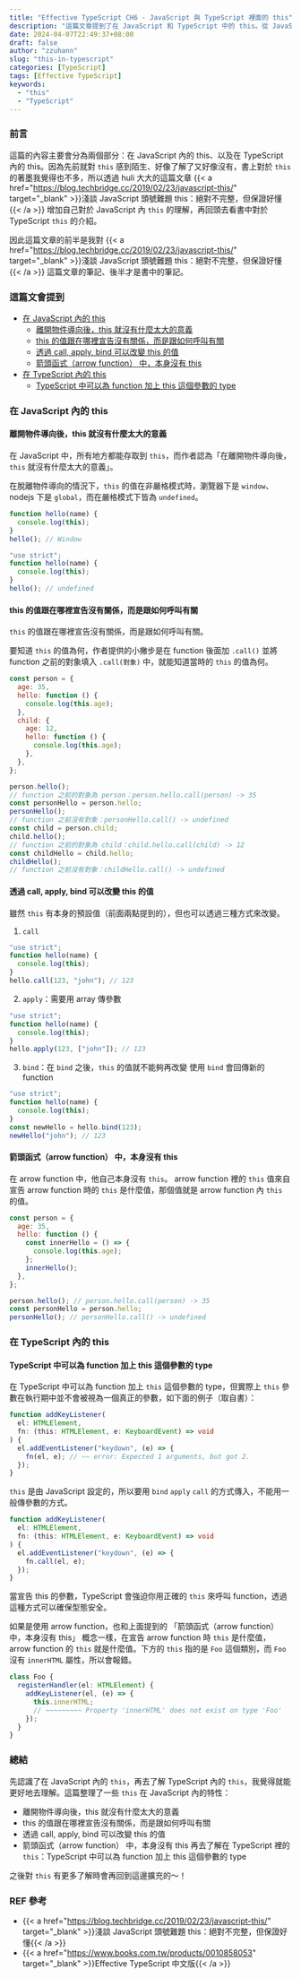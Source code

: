 ```yaml
---
title: "Effective TypeScript CH6 - JavaScript 與 TypeScript 裡面的 this"
description: "這篇文章提到了在 JavaScript 和 TypeScript 中的 this。從 JavaScript 的角度出發，討論了 this 的概念，再到 TypeScript 的 this，介紹如何為 function 加上 this 參數的型別。"
date: 2024-04-07T22:49:37+08:00
draft: false
author: "zzuhann"
slug: "this-in-typescript"
categories: [TypeScript]
tags: [Effective TypeScript]
keywords:
  - "this"
  - "TypeScript"
---
```


### 前言

這篇的內容主要會分為兩個部分：在 JavaScript 內的 this、以及在 TypeScript 內的 this。因為先前就對 `this` 感到陌生、好像了解了又好像沒有，書上對於 `this` 的著墨我覺得也不多，所以透過 huli 大大的這篇文章 {{< a href="https://blog.techbridge.cc/2019/02/23/javascript-this/" target="_blank" >}}淺談 JavaScript 頭號難題 this：絕對不完整，但保證好懂{{< /a >}} 增加自己對於 JavaScript 內 `this` 的理解，再回頭去看書中對於 TypeScript `this` 的介紹。

因此這篇文章的前半是我對 {{< a href="https://blog.techbridge.cc/2019/02/23/javascript-this/" target="_blank" >}}淺談 JavaScript 頭號難題 this：絕對不完整，但保證好懂{{< /a >}} 這篇文章的筆記、後半才是書中的筆記。

### 這篇文會提到

- [在 JavaScript 內的 this](#在-javascript-內的-this)
  - [離開物件導向後，this 就沒有什麼太大的意義](#離開物件導向後this-就沒有什麼太大的意義)
  - [this 的值跟在哪裡宣告沒有關係，而是跟如何呼叫有關](#this-的值跟在哪裡宣告沒有關係而是跟如何呼叫有關)
  - [透過 call, apply, bind 可以改變 this 的值](#透過-call-apply-bind-可以改變-this-的值)
  - [箭頭函式（arrow function） 中，本身沒有 this](#箭頭函式arrow-function-中本身沒有-this)
- [在 TypeScript 內的 this](#在-typescript-內的-this)
  - [TypeScript 中可以為 function 加上 this 這個參數的 type](#typescript-中可以為-function-加上-this-這個參數的-type)

### 在 JavaScript 內的 this

#### 離開物件導向後，this 就沒有什麼太大的意義

在 JavaScript 中，所有地方都能存取到 `this`，而作者認為「在離開物件導向後，`this` 就沒有什麼太大的意義」。

在脫離物件導向的情況下，`this` 的值在非嚴格模式時，瀏覽器下是 `window`、nodejs 下是 `global`，而在嚴格模式下皆為 `undefined`。

```js
function hello(name) {
  console.log(this);
}
hello(); // Window
```

```js
"use strict";
function hello(name) {
  console.log(this);
}
hello(); // undefined
```

#### this 的值跟在哪裡宣告沒有關係，而是跟如何呼叫有關

`this` 的值跟在哪裡宣告沒有關係，而是跟如何呼叫有關。

要知道 `this` 的值為何，作者提供的小撇步是在 function 後面加 `.call()` 並將 function 之前的對象填入 `.call(對象)` 中，就能知道當時的 `this` 的值為何。

```js
const person = {
  age: 35,
  hello: function () {
    console.log(this.age);
  },
  child: {
    age: 12,
    hello: function () {
      console.log(this.age);
    },
  },
};

person.hello();
// function 之前的對象為 person：person.hello.call(person) -> 35
const personHello = person.hello;
personHello();
// function 之前沒有對象：personHello.call() -> undefined
const child = person.child;
child.hello();
// function 之前的對象為 child：child.hello.call(child) -> 12
const childHello = child.hello;
childHello();
// function 之前沒有對象：childHello.call() -> undefined
```

#### 透過 call, apply, bind 可以改變 this 的值

雖然 `this` 有本身的預設值（前面兩點提到的），但也可以透過三種方式來改變。

1. `call`

```js
"use strict";
function hello(name) {
  console.log(this);
}
hello.call(123, "john"); // 123
```

2. `apply`：需要用 array 傳參數

```js
"use strict";
function hello(name) {
  console.log(this);
}
hello.apply(123, ["john"]); // 123
```

3. `bind`：在 `bind` 之後，`this` 的值就不能夠再改變
   使用 `bind` 會回傳新的 function

```js
"use strict";
function hello(name) {
  console.log(this);
}
const newHello = hello.bind(123);
newHello("john"); // 123
```

#### 箭頭函式（arrow function） 中，本身沒有 this

在 arrow function 中，他自己本身沒有 `this`。
arrow function 裡的 `this` 值來自宣告 arrow function 時的 `this` 是什麼值，那個值就是 arrow function 內 `this` 的值。

```js
const person = {
  age: 35,
  hello: function () {
    const innerHello = () => {
      console.log(this.age);
    };
    innerHello();
  },
};

person.hello(); // person.hello.call(person) -> 35
const personHello = person.hello;
personHello(); // personHello.call() -> undefined
```

### 在 TypeScript 內的 this

#### TypeScript 中可以為 function 加上 this 這個參數的 type

在 TypeScript 中可以為 function 加上 `this` 這個參數的 type，但實際上 `this` 參數在執行期中並不會被視為一個真正的參數，如下面的例子（取自書）：

```ts
function addKeyListener(
  el: HTMLElement,
  fn: (this: HTMLElement, e: KeyboardEvent) => void
) {
  el.addEventListener("keydown", (e) => {
    fn(el, e); // ~~ error: Expected 1 arguments, but got 2.
  });
}
```

`this` 是由 JavaScript 設定的，所以要用 `bind` `apply` `call` 的方式傳入，不能用一般傳參數的方式。

```ts
function addKeyListener(
  el: HTMLElement,
  fn: (this: HTMLElement, e: KeyboardEvent) => void
) {
  el.addEventListener("keydown", (e) => {
    fn.call(el, e);
  });
}
```

當宣告 this 的參數，TypeScript 會強迫你用正確的 `this` 來呼叫 function，透過這種方式可以確保型態安全。

如果是使用 arrow function，也和上面提到的 「箭頭函式（arrow function） 中，本身沒有 this」 概念一樣，在宣告 arrow function 時 `this` 是什麼值，arrow function 的 `this` 就是什麼值。下方的 `this` 指的是 `Foo` 這個類別，而 `Foo` 沒有 `innerHTML` 屬性，所以會報錯。

```ts
class Foo {
  registerHandler(el: HTMLElement) {
    addKeyListener(el, (e) => {
      this.innerHTML;
      // ~~~~~~~~~ Property 'innerHTML' does not exist on type 'Foo'
    });
  }
}
```

### 總結

先認識了在 JavaScript 內的 `this`，再去了解 TypeScript 內的 `this`，我覺得就能更好地去理解。這篇整理了一些 `this` 在 JavaScript 內的特性：

- 離開物件導向後，this 就沒有什麼太大的意義
- this 的值跟在哪裡宣告沒有關係，而是跟如何呼叫有關
- 透過 call, apply, bind 可以改變 this 的值
- 箭頭函式（arrow function） 中，本身沒有 this
  再去了解在 TypeScript 裡的 `this`：TypeScript 中可以為 function 加上 this 這個參數的 type

之後對 `this` 有更多了解時會再回到這邊擴充的～！

### REF 參考

- {{< a href="https://blog.techbridge.cc/2019/02/23/javascript-this/" target="_blank" >}}淺談 JavaScript 頭號難題 this：絕對不完整，但保證好懂{{< /a >}}
- {{< a href="https://www.books.com.tw/products/0010858053" target="_blank" >}}Effective TypeScript 中文版{{< /a >}}
